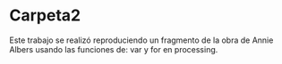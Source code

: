 # Carpeta2
Este trabajo se realizó reproduciendo un fragmento de la obra de Annie Albers usando las funciones de: var y for en processing. 
